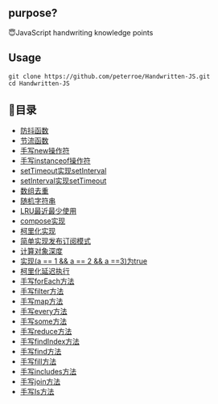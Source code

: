 ## purpose?

😇JavaScript handwriting knowledge points

## Usage
```shell
git clone https://github.com/peterroe/Handwritten-JS.git
cd Handwritten-JS
```
## 📖目录

* [防抖函数](https://github.com/peterroe/Handwritten-JS/blob/master/debounce.js)
* [节流函数](https://github.com/peterroe/Handwritten-JS/blob/master/throttle.js)
* [手写new操作符](https://github.com/peterroe/Handwritten-JS/blob/master/new.js)
* [手写instanceof操作符](https://github.com/peterroe/Handwritten-JS/blob/master/instanceof.js)
* [setTimeout实现setInterval](https://github.com/peterroe/Handwritten-JS/blob/master/mySetInterval.js)
* [setInterval实现setTimeout](https://github.com/peterroe/Handwritten-JS/blob/master/mySetTimeout.js)
* [数组去重](https://github.com/peterroe/Handwritten-JS/blob/master/arrayDeDuplication.js)
* [随机字符串](https://github.com/peterroe/Handwritten-JS/blob/master/randomStr.js)
* [LRU最近最少使用](https://github.com/peterroe/Handwritten-JS/blob/master/lru.js)
* [compose实现](https://github.com/peterroe/Handwritten-JS/blob/master/compose.js)
* [柯里化实现](https://github.com/peterroe/Handwritten-JS/blob/master/currying.js)
* [简单实现发布订阅模式](https://github.com/peterroe/Handwritten-JS/blob/master/pubSub.js)
* [计算对象深度](https://github.com/peterroe/Handwritten-JS/blob/master/objDepth.js)
* [实现(a == 1 && a == 2 && a ==3)为true](https://github.com/peterroe/Handwritten-JS/blob/master/wtf.js)
* [柯里化延迟执行](https://github.com/peterroe/Handwritten-JS/blob/master/curryInfinity.js)
* [手写forEach方法](https://github.com/peterroe/Handwritten-JS/blob/master/forEach.js)
* [手写filter方法](https://github.com/peterroe/Handwritten-JS/blob/master/filter.js)
* [手写map方法](https://github.com/peterroe/Handwritten-JS/blob/master/map.js)
* [手写every方法](https://github.com/peterroe/Handwritten-JS/blob/master/every.js)
* [手写some方法](https://github.com/peterroe/Handwritten-JS/blob/master/some.js)
* [手写reduce方法](https://github.com/peterroe/Handwritten-JS/blob/master/some.js)
* [手写findIndex方法](https://github.com/peterroe/Handwritten-JS/blob/master/findIndex.js)
* [手写find方法](https://github.com/peterroe/Handwritten-JS/blob/master/find.js)
* [手写fill方法](https://github.com/peterroe/Handwritten-JS/blob/master/fill.js)
* [手写includes方法](https://github.com/peterroe/Handwritten-JS/blob/master/includes.js)
* [手写join方法](https://github.com/peterroe/Handwritten-JS/blob/master/join.js)
* [手写Is方法](https://github.com/peterroe/Handwritten-JS/blob/master/is.js)